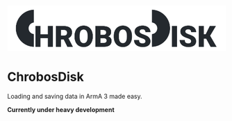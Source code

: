 ![alt tag](https://github.com/Chrobo/ChrobosDisk/blob/master/assets/ChrobosDisk.png?raw=true)
# ChrobosDisk
Loading and saving data in ArmA 3 made easy.

**Currently under heavy development**
